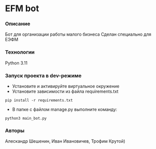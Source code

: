 # EFM bot
### Описание
Бот для  организации работы малого бизнеса
Сделан специально для ЕЭФМ
### Технологии
Python 3.11
### Запуск проекта в dev-режиме
- Установите и активируйте виртуальное окружение
- Установите зависимости из файла requirements.txt
```
pip install -r requirements.txt
``` 
- В папке с файлом manage.py выполните команду:
```
python3 main_bot.py
```
### Авторы
Алескандр Шешенин, Иван Ивановичев, Трофим Крутой)
